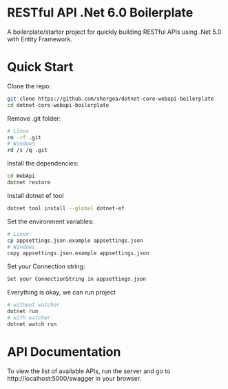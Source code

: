 # RESTful API .Net 6.0 Boilerplate
A boilerplate/starter project for quickly building RESTful APIs using .Net 5.0 with Entity Framework.

# Quick Start

Clone the repo:
```bash
git clone https://github.com/shergea/dotnet-core-webapi-boilerplate
cd dotnet-core-webapi-boilerplate
```
Remove .git folder:
```bash
# Linux
rm -rf .git
# Windows
rd /s /q .git
```
Install the dependencies:
```bash
cd WebApi
dotnet restore
```

Install dotnet ef tool
```bash
dotnet tool install --global dotnet-ef
```

Set the environment variables:
```bash
# Linux
cp appsettings.json.example appsettings.json
# Windows
copy appsettings.json.example appsettings.json
```

Set your Connection string:
```bash
Set your ConnectionString in appsettings.json
```

Everything is okay, we can run project
```bash
# without watcher
dotnet run
# with watcher
dotnet watch run
```

# API Documentation
To view the list of available APIs, run the server and go to http://localhost:5000/swagger in your browser.
